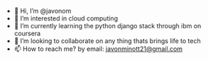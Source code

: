 - 👋 Hi, I’m @javonom
- 👀 I’m interested in cloud computing
- 🌱 I’m currently learning the python django stack through ibm on coursera
- 💞️ I’m looking to collaborate on any thing thats brings life to tech
- 📫 How to reach me? by email: javonminott21@gmail.com

<!---
javonom/javonom is a ✨ special ✨ repository because its `README.md` (this file) appears on your GitHub profile.
You can click the Preview link to take a look at your changes.
--->
